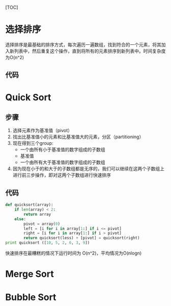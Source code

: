 [TOC]



# 选择排序

​		选择排序是最基础的排序方式，每次遍历一遍数组，找到符合的一个元素，将其加入新列表中，然后重复这个操作，直到将所有的元素排序到新列表中。时间复杂度为O(n^2)

## 代码



# Quick Sort

## 步骤

1. 选择元素作为基准值（pivot）
2. 找出比基准值小的元素和比基准值大的元素，分区（partitioning）
3. 现在得到三个group:
   * 一个由所有小于基准值的数字组成的子数组
   * 基准值
   * 一个由所有大于基准值的数字组成的子数组
4. 因为现在小于的和大于的子数组都是无序的，我们可以继续在这两个子数组上进行前三步操作，即对这两个子数组进行快速排序

## 代码

```python
def quicksort(array):
	if len(array) < 2:
        return array
    else:
        pivot = array(0)
        left = [i for i in array[1:] if i <= pivot]
        right = [i for i in array[1:] if i > pivot]
        return quicksort(less) + [pivot] = quicksort(right)
print quicksort ([10, 5, 2, 6, 3, 9])
```

快速排序在最糟糕的情况下运行时间为 O(n^2)，平均情况为O(nlogn)



# Merge Sort

# Bubble Sort




